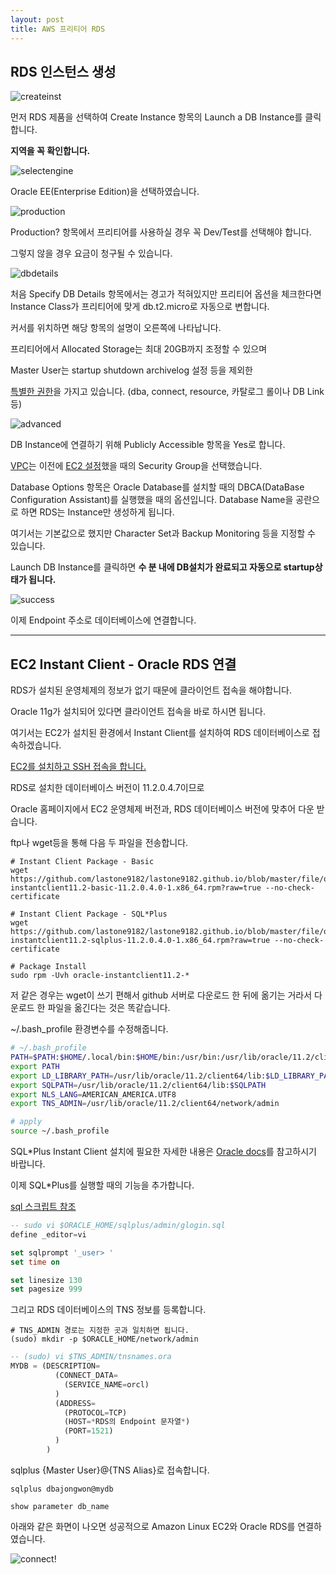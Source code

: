 ```yaml
---
layout: post
title: AWS 프리티어 RDS
---
```


## RDS 인스턴스 생성

![createinst](/image/aws/rds_createinst.png)

먼저 RDS 제품을 선택하여 Create Instance 항목의 Launch a DB Instance를 클릭합니다.

**지역을 꼭 확인합니다.**

![selectengine](/image/aws/rds_selectengine.png)

Oracle EE(Enterprise Edition)을 선택하였습니다.

![production](/image/aws/rds_production.png)

<div class='warn'>
Production? 항목에서 프리티어를 사용하실 경우 꼭 Dev/Test를 선택해야 합니다.

그렇지 않을 경우 요금이 청구될 수 있습니다.
</div>

![dbdetails](/image/aws/rds_dbdetail.png)

처음 Specify DB Details 항목에서는 경고가 적혀있지만 프리티어 옵션을 체크한다면 Instance Class가 프리티어에 맞게 db.t2.micro로 자동으로 변합니다.

커서를 위치하면 해당 항목의 설명이 오른쪽에 나타납니다.

프리티어에서 Allocated Storage는 최대 20GB까지 조정할 수 있으며

Master User는 startup shutdown archivelog 설정 등을 제외한

[특별한 권한](//docs.aws.amazon.com/AmazonRDS/latest/UserGuide/UsingWithRDS.MasterAccounts.html)을 가지고 있습니다. (dba, connect, resource, 카탈로그 롤이나 DB Link 등)

![advanced](/image/aws/rds_advanced.png)

DB Instance에 연결하기 위해 Publicly Accessible 항목을 Yes로 합니다.

[VPC](//docs.aws.amazon.com/AmazonRDS/latest/UserGuide/Overview.RDSVPC.html)는 이전에 [EC2 설정](/2016/05/24/aws-ec2.html)했을 때의 Security Group을 선택했습니다.

Database Options 항목은 Oracle Database를 설치할 때의 DBCA(DataBase Configuration Assistant)를 실행했을 때의 옵션입니다. Database Name을 공란으로 하면 RDS는 Instance만 생성하게 됩니다.

여기서는 기본값으로 했지만 Character Set과 Backup Monitoring 등을 지정할 수 있습니다.

Launch DB Instance를 클릭하면 **수 분 내에 DB설치가 완료되고 자동으로 startup상태가 됩니다.**

![success](/image/aws/rds_success.png)

이제 Endpoint 주소로 데이터베이스에 연결합니다.

---

## EC2 Instant Client - Oracle RDS 연결

RDS가 설치된 운영체제의 정보가 없기 때문에 클라이언트 접속을 해야합니다.

Oracle 11g가 설치되어 있다면 클라이언트 접속을 바로 하시면 됩니다.

여기서는 EC2가 설치된 환경에서 Instant Client를 설치하여 RDS 데이터베이스로 접속하겠습니다.

[EC2를 설치하고 SSH 접속을 합니다.](/2016/05/24/aws-ec2.html)

RDS로 설치한 데이터베이스 버전이 11.2.0.4.7이므로

Oracle 홈페이지에서 EC2 운영체제 버전과, RDS 데이터베이스 버전에 맞추어 다운 받습니다.

ftp나 wget등을 통해 다음 두 파일을 전송합니다.

```
# Instant Client Package - Basic
wget https://github.com/lastone9182/lastone9182.github.io/blob/master/file/oracle-instantclient11.2-basic-11.2.0.4.0-1.x86_64.rpm?raw=true --no-check-certificate

# Instant Client Package - SQL*Plus
wget https://github.com/lastone9182/lastone9182.github.io/blob/master/file/oracle-instantclient11.2-sqlplus-11.2.0.4.0-1.x86_64.rpm?raw=true --no-check-certificate

# Package Install
sudo rpm -Uvh oracle-instantclient11.2-*
```

저 같은 경우는 wget이 쓰기 편해서 github 서버로 다운로드 한 뒤에 옮기는 거라서 다운로드 한 파일을 옮긴다는 것은 똑같습니다.

~/.bash_profile 환경변수를 수정해줍니다.

```bash
# ~/.bash_profile
PATH=$PATH:$HOME/.local/bin:$HOME/bin:/usr/bin:/usr/lib/oracle/11.2/client64/bin
export PATH
export LD_LIBRARY_PATH=/usr/lib/oracle/11.2/client64/lib:$LD_LIBRARY_PATH
export SQLPATH=/usr/lib/oracle/11.2/client64/lib:$SQLPATH
export NLS_LANG=AMERICAN_AMERICA.UTF8
export TNS_ADMIN=/usr/lib/oracle/11.2/client64/network/admin

# apply
source ~/.bash_profile
```

SQL*Plus Instant Client 설치에 필요한 자세한 내용은 [Oracle docs](//docs.oracle.com/cd/B19306_01/server.102/b14357/ape.htm)를 참고하시기 바랍니다.

이제 SQL*Plus를 실행할 때의 기능을 추가합니다.

[sql 스크립트 참조](/2016/02/18/sqlpluscript.html)

```sql
-- sudo vi $ORACLE_HOME/sqlplus/admin/glogin.sql
define _editor=vi

set sqlprompt '_user> '
set time on

set linesize 130
set pagesize 999
```

그리고 RDS 데이터베이스의 TNS 정보를 등록합니다.

```
# TNS_ADMIN 경로는 지정한 곳과 일치하면 됩니다.
(sudo) mkdir -p $ORACLE_HOME/network/admin
```

```sql
-- (sudo) vi $TNS_ADMIN/tnsnames.ora
MYDB = (DESCRIPTION=
          (CONNECT_DATA=
            (SERVICE_NAME=orcl)
          )
          (ADDRESS=
            (PROTOCOL=TCP)
            (HOST=*RDS의 Endpoint 문자열*)
            (PORT=1521)
          )
        )
```

sqlplus {Master User}@{TNS Alias}로 접속합니다.

```
sqlplus dbajongwon@mydb

show parameter db_name
```

아래와 같은 화면이 나오면 성공적으로 Amazon Linux EC2와 Oracle RDS를 연결하였습니다.

![connect!](/image/aws/rds_connect.png)
